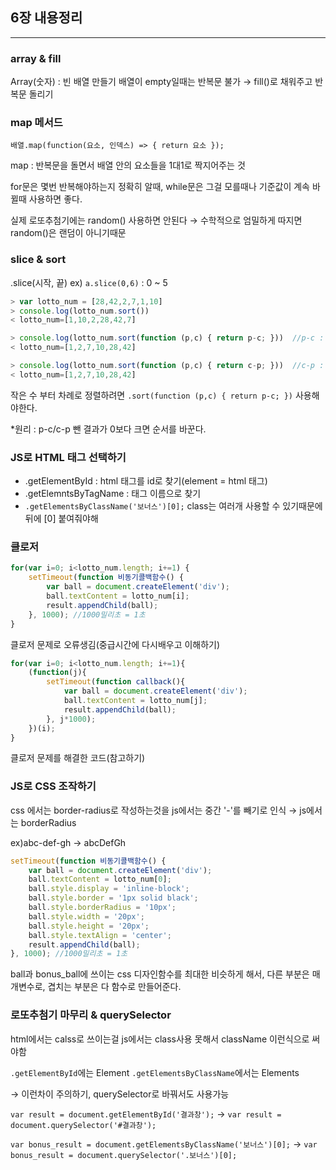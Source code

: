 ## 6장 내용정리
___

### array & fill
Array(숫자) : 빈 배열 만들기
배열이 empty일때는 반복문 불가
→ fill()로 채워주고 반복문 돌리기

### map 메서드
`배열.map(function(요소, 인덱스) => { return 요소 });`

map : 반복문을 돌면서 배열 안의 요소들을 1대1로 짝지어주는 것

for문은 몇번 반복해야하는지 정확히 알때, while문은 그걸 모를때나 기준값이 계속 바뀔때 사용하면 좋다.

실제 로또추첨기에는 random() 사용하면 안된다 → 수학적으로 엄밀하게 따지면 random()은 랜덤이 아니기때문

### slice & sort
.slice(시작, 끝) ex) `a.slice(0,6)` : 0 ~ 5

```javascript
> var lotto_num = [28,42,2,7,1,10]
> console.log(lotto_num.sort())
< lotto_num=[1,10,2,28,42,7]

> console.log(lotto_num.sort(function (p,c) { return p-c; }))  //p-c : 오름차순
< lotto_num=[1,2,7,10,28,42]

> console.log(lotto_num.sort(function (p,c) { return c-p; }))  //c-p : 내림차순
< lotto_num=[1,2,7,10,28,42]
```
작은 수 부터 차례로 정렬하려면 `.sort(function (p,c) { return p-c; })` 사용해야한다.

*원리 : p-c/c-p 뺀 결과가 0보다 크면 순서를 바꾼다.

### JS로 HTML 태그 선택하기
- .getElementById : html 태그를 id로 찾기(element = html 태그)
- .getElemntsByTagName : 태그 이름으로 찾기
- `.getElementsByClassName('보너스')[0];`
class는 여러개 사용할 수 있기때문에 뒤에 [0] 붙여줘야해

### 클로저
```javascript
for(var i=0; i<lotto_num.length; i+=1) {
    setTimeout(function 비동기콜백함수() {
        var ball = document.createElement('div');
        ball.textContent = lotto_num[i];
        result.appendChild(ball);
    }, 1000); //1000밀리초 = 1초
}
```
클로저 문제로 오류생김(중급시간에 다시배우고 이해하기)

```javascript
for(var i=0; i<lotto_num.length; i+=1){
    (function(j){
        setTimeout(function callback(){
            var ball = document.createElement('div');
            ball.textContent = lotto_num[j];
            result.appendChild(ball);
        }, j*1000);
    })(i);
}
```
클로저 문제를 해결한 코드(참고하기)

### JS로 CSS 조작하기
css 에서는 border-radius로 작성하는것을 js에서는 중간 '-'를 빼기로 인식 → js에서는 borderRadius

ex)abc-def-gh → abcDefGh

```javascript
setTimeout(function 비동기콜백함수() {
    var ball = document.createElement('div');
    ball.textContent = lotto_num[0];
    ball.style.display = 'inline-block';
    ball.style.border = '1px solid black';
    ball.style.borderRadius = '10px';
    ball.style.width = '20px';
    ball.style.height = '20px';
    ball.style.textAlign = 'center';
    result.appendChild(ball);
}, 1000); //1000밀리초 = 1초
```
ball과 bonus_ball에 쓰이는 css 디자인함수를 최대한 비슷하게 해서,
다른 부분은 매개변수로, 겹치는 부분은 다 함수로 만들어준다.

### 로또추첨기 마무리 & querySelector
html에서는 calss로 쓰이는걸 js에서는 class사용 못해서 className 이런식으로 써야함

`.getElementById`에는 Element
`.getElementsByClassName`에서는 Elements

→ 이런차이 주의하기, querySelector로 바꿔서도 사용가능

`var result = document.getElementById('결과창');`
→ `var result = document.querySelector('#결과창');`

`var bonus_result = document.getElementsByClassName('보너스')[0];`
→ `var bonus_result = document.querySelector('.보너스')[0];`
